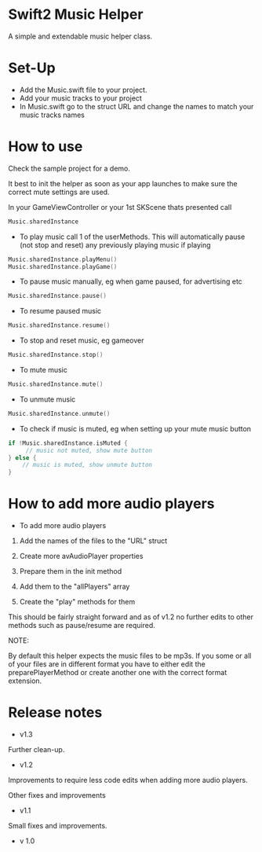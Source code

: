 # Swift2 Music Helper

A simple and extendable music helper class.

# Set-Up

- Add the Music.swift file to your project.
- Add your music tracks to your project
- In Music.swift go to the struct URL and change the names to match your music tracks names

# How to use

Check the sample project for a demo.

It best to init the helper as soon as your app launches to make sure the correct mute settings are used.

In your GameViewController or your 1st SKScene thats presented call

```swift
Music.sharedInstance
```

- To play music call 1 of the userMethods. This will automatically pause (not stop and reset) any previously playing music if playing
```swift
Music.sharedInstance.playMenu()
Music.sharedInstance.playGame()
```

- To pause music manually, eg when game paused, for advertising etc
```swift
Music.sharedInstance.pause()
```

- To resume paused music
```swift
Music.sharedInstance.resume()
```

- To stop and reset music, eg gameover
```swift
Music.sharedInstance.stop()
```

- To mute music
```swift
Music.sharedInstance.mute()
```

- To unmute music
```swift
Music.sharedInstance.unmute()
```

- To check if music is muted, eg when setting up your mute music button
```swift
if !Music.sharedInstance.isMuted {
     // music not muted, show mute button
} else {
    // music is muted, show unmute button
}
```

# How to add more audio players

- To add more audio players  

1) Add the names of the files to the "URL" struct

2) Create more avAudioPlayer properties

3) Prepare them in the init method

4) Add them to the "allPlayers" array

5) Create the "play" methods for them

This should be fairly straight forward and as of v1.2 no further edits to other methods such as pause/resume are required.

NOTE: 

By default this helper expects the music files to be mp3s. If you some or all of your files are in different format you have to either edit the preparePlayerMethod or create another one with the correct format extension.

# Release notes

- v1.3

Further clean-up.

- v1.2

Improvements to require less code edits when adding more audio players.

Other fixes and improvements

- v1.1

Small fixes and improvements.

- v 1.0
